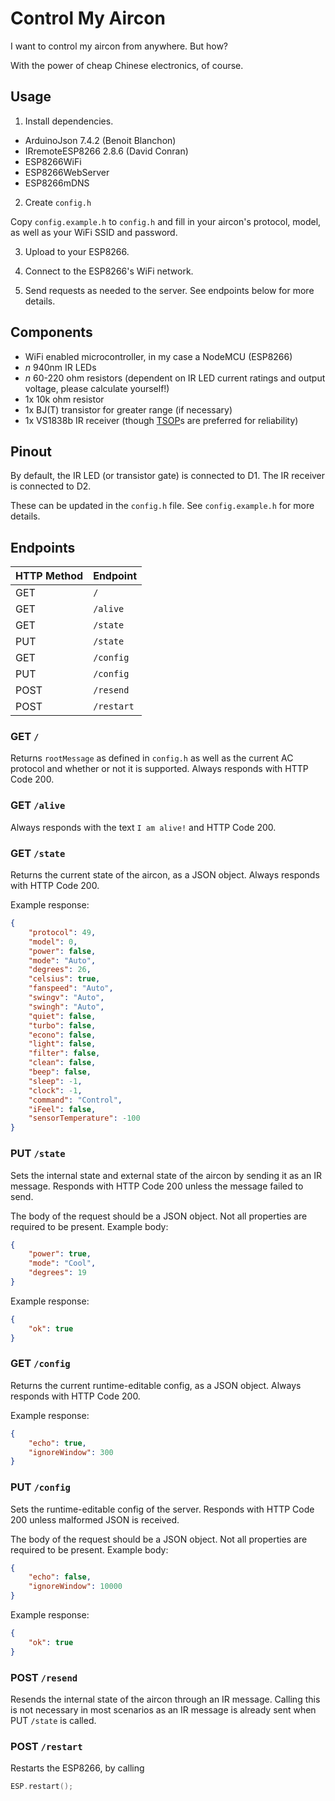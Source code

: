 # Control My Aircon

I want to control my aircon from anywhere. But how?

With the power of cheap Chinese electronics, of course.

## Usage

1. Install dependencies.

- ArduinoJson 7.4.2 (Benoit Blanchon)
- IRremoteESP8266 2.8.6 (David Conran)
- ESP8266WiFi
- ESP8266WebServer
- ESP8266mDNS

2. Create `config.h`

Copy `config.example.h` to `config.h` and fill in your aircon's protocol, model, as well as your WiFi SSID and password.

3. Upload to your ESP8266.

4. Connect to the ESP8266's WiFi network.

5. Send requests as needed to the server. See endpoints below for more details.

## Components

- WiFi enabled microcontroller, in my case a NodeMCU (ESP8266)
- _n_ 940nm IR LEDs
- _n_ 60-220 ohm resistors (dependent on IR LED current ratings and output voltage, please calculate yourself!)
- 1x 10k ohm resistor
- 1x BJ(T) transistor for greater range (if necessary)
- 1x VS1838b IR receiver (though [TSOP](https://github.com/crankyoldgit/IRremoteESP8266/wiki/Frequently-Asked-Questions#Help_Im_getting_very_inconsistent_results_when_capturing_an_IR_message_using_a_VS1838b_IR_demodulator)s are preferred for reliability)

## Pinout

By default, the IR LED (or transistor gate) is connected to D1. The IR receiver is connected to D2.

These can be updated in the `config.h` file. See `config.example.h` for more details.

## Endpoints

|  HTTP Method   |   Endpoint      |
|--------------- | --------------- |
|       GET      |       `/`       |
|       GET      |    `/alive`     |
|       GET      |    `/state`     |
|       PUT      |     `/state`    |
|       GET      |    `/config`    |
|       PUT      |    `/config`    |
|      POST      |    `/resend`    |
|      POST      |   `/restart`    |

### GET `/`

Returns `rootMessage` as defined in `config.h` as well as the current AC protocol and whether or not it is supported. Always responds with HTTP Code 200.

### GET `/alive`

Always responds with the text `I am alive!` and HTTP Code 200.

### GET `/state`

Returns the current state of the aircon, as a JSON object. Always responds with HTTP Code 200.

Example response:

```json
{
    "protocol": 49,
    "model": 0,
    "power": false,
    "mode": "Auto",
    "degrees": 26,
    "celsius": true,
    "fanspeed": "Auto",
    "swingv": "Auto",
    "swingh": "Auto",
    "quiet": false,
    "turbo": false,
    "econo": false,
    "light": false,
    "filter": false,
    "clean": false,
    "beep": false,
    "sleep": -1,
    "clock": -1,
    "command": "Control",
    "iFeel": false,
    "sensorTemperature": -100
}
```

### PUT `/state`

Sets the internal state and external state of the aircon by sending it as an IR message. Responds with HTTP Code 200 unless the message failed to send.

The body of the request should be a JSON object. Not all properties are required to be present. Example body:

```json
{
    "power": true,
    "mode": "Cool",
    "degrees": 19
}
```

Example response:

```json
{
    "ok": true
}
```

### GET `/config`

Returns the current runtime-editable config, as a JSON object. Always responds with HTTP Code 200.

Example response:

```json
{
    "echo": true,
    "ignoreWindow": 300
}
```

### PUT `/config`

Sets the runtime-editable config of the server. Responds with HTTP Code 200 unless malformed JSON is received.

The body of the request should be a JSON object. Not all properties are required to be present. Example body:

```json
{
    "echo": false,
    "ignoreWindow": 10000
}
```

Example response:

```json
{
    "ok": true
}
```

### POST `/resend`

Resends the internal state of the aircon through an IR message. Calling this is not necessary in most scenarios as an IR message is already sent when PUT `/state` is called.

### POST `/restart`

Restarts the ESP8266, by calling

```ino
ESP.restart();
```
